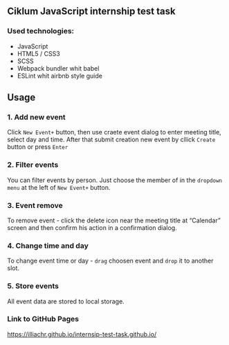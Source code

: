 ## Ciklum JavaScript internship test task
### Used technologies:
* JavaScript
* HTML5 / CSS3
* SCSS
* Webpack bundler whit babel
* ESLint whit airbnb style guide

## Usage
### 1. Add new event
Click `New Event+` button, then use craete event dialog to enter meeting title, select day and time.
After that submit creation new event by cllick `Create` button or press 
`Enter`
### 2. Filter events
You can filter events by person. Just choose the member of in the `dropdown menu` at the left of `New Event+` button.
### 3. Event remove
To remove event - click the delete icon near the meeting title at “Calendar” screen and then confirm his action in a confirmation dialog.
### 4. Change time and day
To change event time or day - `drag` choosen event and `drop` it to another slot.
### 5. Store events
All event data are stored to local storage.

### Link to GitHub Pages
https://illiachr.github.io/internsip-test-task.github.io/

